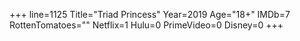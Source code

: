 +++
line=1125
Title="Triad Princess"
Year=2019
Age="18+"
IMDb=7
RottenTomatoes=""
Netflix=1
Hulu=0
PrimeVideo=0
Disney=0
+++

